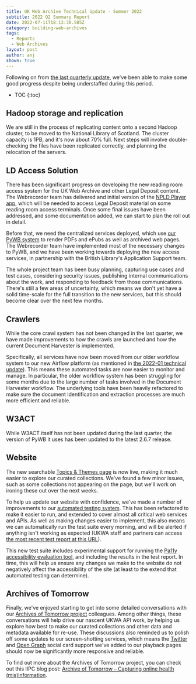 ```yaml
---
title: UK Web Archive Technical Update - Summer 2022
subtitle: 2022 Q2 Summary Report
date: 2022-07-11T18:13:30.585Z
category: building-web-archives
tags:
  - Reports
  - Web Archives
layout: post
author: anj
shown: true
---
```

Following on from [the last quarterly update](https://blogs.bl.uk/webarchive/2022/05/uk-web-archive-technical-update-spring-2022.html), we've been able to make some good progress despite being understaffed during this period.

<!--break-->

* TOC
{:toc}

## Hadoop storage and replication

We are still in the process of replicating content onto a second Hadoop cluster, to be moved to the National Library of Scotland.  The cluster capacity is 1PB, and it's now about 70% full. Next steps will involve double-checking the files have been replicated correctly, and planning the relocation of the servers.

## LD Access Solution

There has been significant progress on developing the new reading room access system for the UK Web Archive and other Legal Deposit content. The Webrecorder team has delivered and initial version of the [NPLD Player app](https://github.com/ukwa/npld-player), which will be needed to access Legal Deposit material on some reading room access terminals.  Once some final issues have been addressed, and some documentation added, we can start to plan the roll out in detail.

Before that, we need the centralized services deployed, which use [our PyWB system](https://github.com/ukwa/ukwa-pywb) to render PDFs and ePubs as well as archived web pages. The Webrecorder team have implemented most of the necessary changes to PyWB, and we have been working towards deploying the new access services, in partnership with the British Library's Application Support team.

The whole project team has been busy planning, capturing use cases and test cases, considering security issues, publishing internal communications about the work, and responding to feedback from those communications. There's still a few areas of uncertainty, which means we don't yet have a solid time-scale for the full transition to the new services, but this should become clear over the next few months.

## Crawlers

While the core crawl system has not been changed in the last quarter, we have made improvements to how the crawls are launched and how the current Document Harvester is implemented.

Specifically, all services have now been moved from our older workflow system to our new Airflow platform (as mentioned in [the 2022-01 technical update](https://blogs.bl.uk/webarchive/2022/01/ukwa-2021-technical-update.html)).  This means these automated tasks are now easier to monitor and manage.  In particular, the older workflow system has been struggling for some months due to the large number of tasks involved in the Document Harvester workflow. The underlying tools have been heavily refactored to make sure the document identification and extraction processes are much more efficient and reliable.

## W3ACT

While W3ACT itself has not been updated during the last quarter, the version of PyWB it uses has been updated to the latest 2.6.7 release.

## Website

The new searchable [Topics & Themes page](https://www.webarchive.org.uk/en/ukwa/category) is now live, making it much easier to explore our curated collections. We've found a few minor issues, such as some collections not appearing on the page, but we'll work on ironing these out over the next weeks.

To help us update our website with confidence, we've made a number of improvements to our [automated testing system](https://github.com/ukwa/docker-robot-framework#readme).  This has been refactored to make it easier to run, and extended to cover almost all critical web services and APIs. As well as making changes easier to implement, this also means we can automatically run the test suite every morning, and will be alerted if anything isn't working as expected (UKWA staff and partners can access [the most recent test report at this URL](https://www.webarchive.org.uk/act/static/test-reports/prod/report.html)).

This new test suite includes experimental support for running the [Pa11y accessibility evaluation tool](https://pa11y.org/), and including the results in the test report.  In time, this will help us ensure any changes we make to the website do not negatively affect the accessibility of the site (at least to the extend that automated testing can determine).

## Archives of Tomorrow

Finally, we've enjoyed starting to get into some detailed conversations with our [Archives of Tomorrow project](https://www.nls.uk/about-us/working-with-others/archive-of-tomorrow/) colleagues.  Among other things, these conversations will help drive our nascent UKWA API work, by helping us explore how best to make our curated collections and other data and metadata available for re-use. These discussions also reminded us to polish off some updates to our screen-shotting services, which means the [Twitter](https://developer.twitter.com/en/docs/twitter-for-websites/cards/overview/abouts-cards) and [Open Graph](https://ogp.me/) social card support we've added to our playback pages should now be significantly more responsive and reliable.

To find out more about the Archives of Tomorrow project, you can check out this IIPC blog post: [Archive of Tomorrow – Capturing online health (mis)information](https://netpreserveblog.wordpress.com/2022/04/21/archive-of-tomorrow-capturing-online-health-misinformation/).